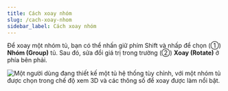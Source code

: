 ```yaml
---
title: Cách xoay nhóm
slug: /cach-xoay-nhom
sidebar_label: Cách xoay nhóm
---
```


Để xoay một nhóm tủ, bạn có thể nhấn giữ phím Shift và nhấp để chọn (①) **Nhóm (Group)** tủ. Sau đó, sửa đổi giá trị trong trường (②) **Xoay (Rotate)** ở phía bên phải.

![Một người dùng đang thiết kế một tủ hệ thống tùy chỉnh, với một nhóm tủ được chọn trong chế độ xem 3D và các thông số để xoay được làm nổi bật.](https://storage.googleapis.com/jegavn_kb/images/f1f303a7-34a6-4fa3-bcc8-04114c293ce5.png)